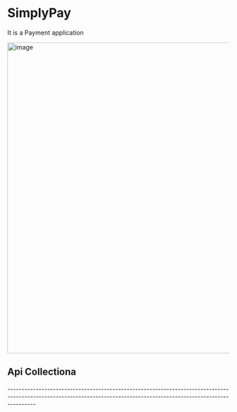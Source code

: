 # SimplyPay
It is a Payment application 


<img width="1073" height="704" alt="image" src="https://github.com/user-attachments/assets/d9430e1c-d1aa-4505-b934-5cf9c0a7deac" />


<h2> Api Collectiona </h2>
----------------------------------------------------------------------------------------------------------------------------------------------------------------------



